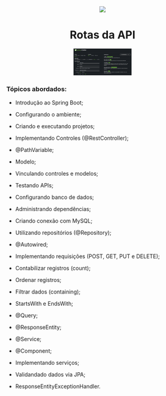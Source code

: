 <div align="center">
  <img src="https://github.com/ralflima/java_spring/blob/master/icone.png" width="30%">

<h1 style="border-bottom:none">Rotas da API</h1>
    <img src="/.github/SpringInitializr.png" width="30%">

  <div align="justify">
  <h3>Tópicos abordados:</h3>

+ Introdução ao Spring Boot;
+ Configurando o ambiente;
+ Criando e executando projetos;
+ Implementando Controles (@RestController);
+ @PathVariable;
+ Modelo;
+ Vinculando controles e modelos;
+ Testando APIs;
+ Configurando banco de dados;
+ Administrando dependências;
+ Criando conexão com MySQL;
+ Utilizando repositórios (@Repository);
+ @Autowired;
+ Implementando requisições (POST, GET, PUT e DELETE);
+ Contabilizar registros (count);
+ Ordenar registros;
+ Filtrar dados (containing);
+ StartsWith e EndsWith;
+ @Query;
+ @ResponseEntity;
+ @Service;
+ @Component;
+ Implementando serviços;
+ Validandado dados via JPA;
+ ResponseEntityExceptionHandler.


  </div>
</div>
